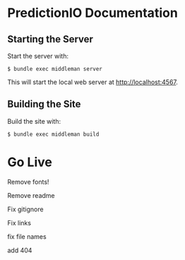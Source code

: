 # PredictionIO Documentation

## Starting the Server

Start the server with:

```
$ bundle exec middleman server
```

This will start the local web server at [http://localhost:4567](http://localhost:4567/).

## Building the Site

Build the site with:

```
$ bundle exec middleman build
```

# Go Live

Remove fonts!

Remove readme

Fix gitignore

Fix links

fix file names


add 404